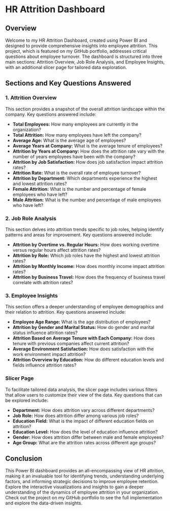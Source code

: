 # HR Attrition Dashboard

## Overview

Welcome to my HR Attrition Dashboard, created using Power BI and designed to provide comprehensive insights into employee attrition. This project, which is featured on my GitHub portfolio, addresses critical questions about employee turnover. The dashboard is structured into three main sections: Attrition Overview, Job Role Analysis, and Employee Insights, with an additional slicer page for tailored data exploration.

## Sections and Key Questions Answered

### 1. Attrition Overview
This section provides a snapshot of the overall attrition landscape within the company. Key questions answered include:
- **Total Employees:** How many employees are currently in the organization?
- **Total Attrition:** How many employees have left the company?
- **Average Age:** What is the average age of employees?
- **Average Years at Company:** What is the average tenure of employees?
- **Attrition by Years at Company:** How does the attrition rate vary with the number of years employees have been with the company?
- **Attrition by Job Satisfaction:** How does job satisfaction impact attrition rates?
- **Attrition Rate:** What is the overall rate of employee turnover?
- **Attrition by Department:** Which departments experience the highest and lowest attrition rates?
- **Female Attrition:** What is the number and percentage of female employees who have left?
- **Male Attrition:** What is the number and percentage of male employees who have left?

### 2. Job Role Analysis
This section delves into attrition trends specific to job roles, helping identify patterns and areas for improvement. Key questions answered include:
- **Attrition by Overtime vs. Regular Hours:** How does working overtime versus regular hours affect attrition rates?
- **Attrition by Role:** Which job roles have the highest and lowest attrition rates?
- **Attrition by Monthly Income:** How does monthly income impact attrition rates?
- **Attrition by Business Travel:** How does the frequency of business travel correlate with attrition rates?

### 3. Employee Insights
This section offers a deeper understanding of employee demographics and their relation to attrition. Key questions answered include:
- **Employee Age Range:** What is the age distribution of employees?
- **Attrition by Gender and Marital Status:** How do gender and marital status influence attrition rates?
- **Attrition Based on Average Tenure with Each Company:** How does tenure with previous companies affect current attrition?
- **Average Environment Satisfaction:** How does satisfaction with the work environment impact attrition?
- **Attrition Overview by Education:** How do different education levels and fields influence attrition rates?

### Slicer Page
To facilitate tailored data analysis, the slicer page includes various filters that allow users to customize their view of the data. Key questions that can be explored include:
- **Department:** How does attrition vary across different departments?
- **Job Role:** How does attrition differ among various job roles?
- **Education Field:** What is the impact of different education fields on attrition?
- **Education Level:** How does the level of education influence attrition?
- **Gender:** How does attrition differ between male and female employees?
- **Age Group:** What are the attrition rates across different age groups?

## Conclusion

This Power BI dashboard provides an all-encompassing view of HR attrition, making it an invaluable tool for identifying trends, understanding underlying factors, and informing strategic decisions to improve employee retention. Explore the interactive visualizations and insights to gain a deeper understanding of the dynamics of employee attrition in your organization. Check out the project on my GitHub portfolio to see the full implementation and explore the data-driven insights.
